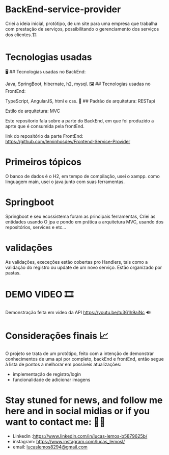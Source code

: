 # BackEnd-service-provider
Criei a ideia inicial, protótipo, de um site para uma empresa que trabalha com prestação de serviços, possibilitando o gerenciamento dos serviços dos clientes.🏗

# Tecnologias usadas
🖥 ## Tecnologias usadas no BackEnd:

Java, SpringBoot, hibernate, h2, mysql.
🖼 ## Tecnologias usadas no FrontEnd:

TypeScript, AngularJS, html e css.
📐 ## Padrão de arquitetura: RESTapi

  Estilo de arquitetura: MVC

Este repositorio fala sobre a parte do BackEnd, em que foi produzido a aprte que é consumida pela frontEnd.

link do repositório da parte FrontEnd: https://github.com/leminhosdev/Frontend-Service-Provider

# Primeiros tópicos
 
 O banco de dados é o H2, em tempo de compilação,  usei o xampp.
 como linguagem main, usei o java junto com suas ferramentas.
 
 
 # Springboot
 
  Springboot e seu ecossistema foram as principais ferramentas, Criei as entidades usando O jpa e pondo em prática a arquitetura MVC, usando dos repositórios, services e etc...
  
 # validações
 
 As validações, execeções estão cobertas pro Handlers, tais como a validação do registro ou update de um novo serviço.
 Estão organizado por pastas.


# DEMO VIDEO 🎞
Demonstração feita em vídeo da API https://youtu.be/tu361h9aiNc 🔊

# Considerações finais 📈
O projeto se trata de um protótipo, feito com a intenção de demonstrar conhecimentos de uma api por completo, backEnd e frontEnd, então segue à lista de pontos a melhorar em possíveis atualizações:

- implementação de registro/login
- funcionalidade de adicionar imagens


# Stay stuned for news, and follow me here and in social midias or if you want to contact me: 🙋‍♂️
- Linkedin :https://www.linkedin.com/in/lucas-lemos-b5879625b/
- instagram: https://www.instagram.com/lucas_lemosl/
- email: lucaslemos8294@gmail.com
